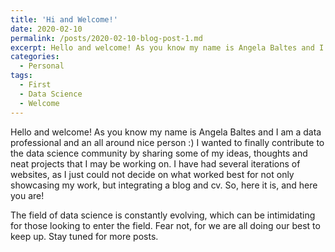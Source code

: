 ```yaml
---
title: 'Hi and Welcome!'
date: 2020-02-10
permalink: /posts/2020-02-10-blog-post-1.md
excerpt: Hello and welcome! As you know my name is Angela Baltes and I am a data professional and an all around nice person :)
categories: 
  - Personal
tags:
  - First
  - Data Science
  - Welcome  
---
```


Hello and welcome! As you know my name is Angela Baltes and I am a data professional and an all around nice person :)
I wanted to finally contribute to the data science community by sharing some of my ideas, thoughts and neat projects that I may be working on. I have had several iterations of websites, as I just could not decide on what worked best for not only showcasing my work, but integrating a blog and cv. So, here it is, and here you are!

The field of data science is constantly evolving, which can be intimidating for those looking to enter the field. Fear not, for we are all doing our best to keep up. Stay tuned for more posts. 
